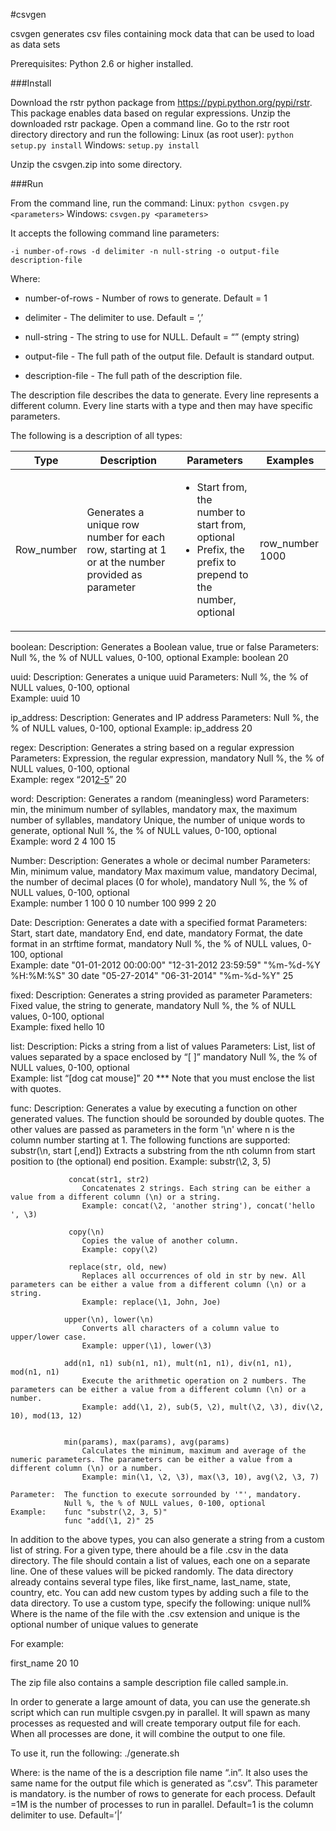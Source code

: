 #csvgen

csvgen generates csv files containing mock data that can be used to load as data sets

Prerequisites:
Python 2.6 or higher installed.

###Install

Download the rstr python package from https://pypi.python.org/pypi/rstr. This package enables data based on regular expressions.
Unzip the downloaded rstr package. 
Open a command line. Go to the rstr root directory directory and run the following:
Linux (as root user): 
	`python setup.py install`
Windows: 
	`setup.py install`
	
Unzip the csvgen.zip into some directory.


###Run

From the command line, run the command:
Linux: 
	`python csvgen.py <parameters>`
Windows: 
	`csvgen.py <parameters>`

It accepts the following command line parameters:

`-i number-of-rows -d delimiter -n null-string -o output-file description-file`

Where:
* number-of-rows - Number of rows to generate. Default = 1

* delimiter - The delimiter to use. Default = ‘,’

* null-string - The string to use for NULL. Default = “” (empty string)

* output-file - The full path of the output file. Default is standard output.

* description-file - The full path of the description file.

The description file describes the data to generate. Every line represents a different column.
Every line starts with a type and then may have specific parameters.

The following is a description of all types:

Type | Description | Parameters | Examples
---- | ----------- | ---------- | --------
Row_number | Generates a unique row number for each row, starting at 1 or at the number provided as parameter | <ul><li>Start from, the number to start from, optional</li><li>Prefix, the prefix to prepend to the number, optional</li></ul> | row_number 1000

	
boolean:
	Description: Generates a Boolean value, true or false
	Parameters:  Null %, the % of NULL values, 0-100, optional
	Example:     boolean 20

uuid:
	Description: Generates a unique uuid
	Parameters:  Null %, the % of NULL values, 0-100, optional	
	Example:     uuid 10

ip_address:
	Description: Generates and IP address
	Parameters:  Null %, the % of NULL values, 0-100, optional
	Example:     ip_address 20
	
regex:
	Description: Generates a string based on a regular expression
	Parameters:  Expression, the regular expression, mandatory
		     Null %, the % of NULL values, 0-100, optional	
	Example:     regex “201[2-5](0[1-9]|1[0-2])” 20
	
word:
	Description: Generates a random (meaningless) word
	Parameters:  min, the minimum number of syllables, mandatory
		     max, the maximum number of syllables, mandatory
			 Unique, the number of unique words to generate, optional
		     Null %, the % of NULL values, 0-100, optional	
	Example:     word 2 4 100 15
	
Number:
	Description: Generates a whole or decimal number
	Parameters:  Min, minimum value, mandatory
		     Max maximum value, mandatory
		     Decimal, the number of decimal places (0 for whole), mandatory
		     Null %, the % of NULL values, 0-100, optional	
	Example:     number 1 100 0 10
				 number 100 999 2 20
				 
Date:
	Description: Generates a date with a specified format
	Parameters:  Start, start date, mandatory
		     End, end date, mandatory
		     Format, the date format in an strftime format, mandatory
		     Null %, the % of NULL values, 0-100, optional	
	Example:     date "01-01-2012 00:00:00" "12-31-2012 23:59:59" "%m-%d-%Y %H:%M:%S" 30
		     date "05-27-2014" "06-31-2014" "%m-%d-%Y" 25
				 
fixed:
	Description: Generates a string provided as parameter
	Parameters:  Fixed value, the string to generate, mandatory
		     Null %, the % of NULL values, 0-100, optional	
	Example:     fixed hello 10
	
list:
	Description: Picks a string from a list of values
	Parameters:  List, list of values separated by a space enclosed by “[ ]” mandatory
		     Null %, the % of NULL values, 0-100, optional	
	Example:     list “[dog cat mouse]” 20
				 *** Note that you must enclose the list with quotes.
				 
func:
	Description: Generates a value by executing a function on other generated values. The function should be sorounded by double quotes. 
				 The other values are passed as parameters in the form '\n' where n is the column number starting at 1.
				 The following functions are supported:
				 substr(\n, start [,end])
					Extracts a substring from the nth column from start position to (the optional) end position.
					Example: substr(\2, 3, 5)
				 
				 concat(str1, str2)
					Concatenates 2 strings. Each string can be either a value from a different column (\n) or a string.
					Example: concat(\2, 'another string'), concat('hello ', \3)
				 
				 copy(\n)
					Copies the value of another column.
					Example: copy(\2)
					
				 replace(str, old, new)
					Replaces all occurrences of old in str by new. All parameters can be either a value from a different column (\n) or a string.
					Example: replace(\1, John, Joe)
				
				upper(\n), lower(\n)
					Converts all characters of a column value to upper/lower case.
					Example: upper(\1), lower(\3)
				
				add(n1, n1) sub(n1, n1), mult(n1, n1), div(n1, n1), mod(n1, n1)
					Execute the arithmetic operation on 2 numbers. The parameters can be either a value from a different column (\n) or a number.
					Example: add(\1, 2), sub(5, \2), mult(\2, \3), div(\2, 10), mod(13, 12)
				
				
				min(params), max(params), avg(params)
					Calculates the minimum, maximum and average of the numeric parameters. The parameters can be either a value from a different column (\n) or a number.
					Example: min(\1, \2, \3), max(\3, 10), avg(\2, \3, 7)
					
	Parameter:  The function to execute sorrounded by '"', mandatory.
				Null %, the % of NULL values, 0-100, optional
	Example:	func "substr(\2, 3, 5)"
				func "add(\1, 2)" 25

				
In addition to the above types, you can also generate a string from a custom list of string. For a given type, there ahould be a file <type>.csv in the data directory. The file should contain a list of values, each one on a separate line. One of these values will be picked randomly.
The data directory already contains several type files, like first_name, last_name, state, country, etc. You can add new custom types by adding such a file to the data directory.
To use a custom type, specify the following:
<type-name> unique null%
Where <type-name> is the name of the file with the .csv extension and unique is the optional number of unique values to generate

For example: 

first_name  20 10

The zip file also contains a sample description file called sample.in.


In order to generate a large amount of data, you can use the generate.sh script which can run multiple csvgen.py in parallel.
It will spawn as many processes as requested and will create temporary output file for each. When all processes are done, it will combine the output to one file.

To use it, run the following:
./generate.sh <name> <rows> <number of processes> <delimiter>

Where:
<name> is the name of the  is a description file name “<name>.in”. It also uses the same name for the output file which is generated as “<name>.csv”. This parameter is mandatory.
<rows> is the number of rows to generate for each process. Default =1M
<number of processes> is the number of processes to run in parallel. Default=1
<delimiter> is the column delimiter to use. Default=’|’

